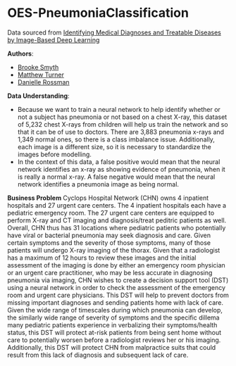 # OES-PneumoniaClassification
Data sourced from [Identifying Medical Diagnoses and Treatable Diseases by Image-Based Deep Learning](https://www.cell.com/cell/fulltext/S0092-8674(18)30154-5)

**Authors**:

- [Brooke Smyth](https://github.com/brooke57)
- [Matthew Turner](https://github.com/austint1121)
- [Danielle Rossman](https://github.com/dmrossm)



**Data Understanding**:

- Because we want to train a neural network to help identify whether or not a subject has pneumonia or not based on a chest X-ray, this dataset of 5,232 chest X-rays from children will help us train the network and so that it can be of use to doctors. There are 3,883 pneumonia x-rays and 1,349 normal ones, so there is a class imbalance issue. Additionally, each image is a different size, so it is necessary to standardize the images before modelling.
- In the context of this data, a false positive would mean that the neural network identifies an x-ray as showing evidence of pneumonia, when it is really a normal x-ray. A false negative would mean that the neural network identifies a pneumonia image as being normal.

**Business Problem**
Cyclops Hospital Network (CHN) owns 4 inpatient hospitals and 27 urgent care centers. The 4 inpatient hospitals each have a pediatric emergency room. The 27 urgent care centers are equipped to perform X-ray and CT imaging and diagnosis/treat peditric patients as well.
Overall, CHN thus has 31 locations where pediatric patients who potentially have viral or bacterial pneumonia may seek diagnosis and care. Given certain symptoms and the severity of those symptoms, many of those patients will undergo X-ray imaging of the thorax. Given that a radiologist has a maximum of 12 hours to review these images and the initial assessment of the imaging is done by either an emergency room physician or an urgent care practitioner, who may be less accurate in diagnosing pneumonia via imaging, CHN wishes to create a decision support tool (DST) using a neural network in order to check the assessment of the emergency room and urgent care physicians. This DST will help to prevent doctors from missing important diagnoses and sending patients home with lack of care. Given the wide range of timescales during which pneumonia can develop, the similarly wide range of severity of symptoms and the specific dillema many pediatric patients experience in verbalizing their symptoms/health status, this DST will protect at-risk patients from being sent home without care to potentially worsen before a radiologist reviews her or his imaging. Additionally, this DST will protect CHN from malpractice suits that could result from this lack of diagnosis and subsequent lack of care.





